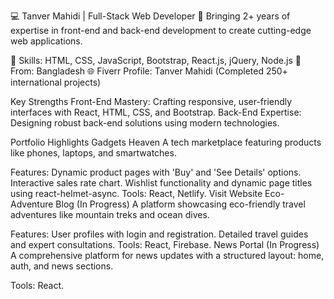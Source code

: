 💻 Tanver Mahidi | Full-Stack Web Developer
🚀 Bringing 2+ years of expertise in front-end and back-end development to create cutting-edge web applications.

🌟 Skills: HTML, CSS, JavaScript, Bootstrap, React.js, jQuery, Node.js
📍 From: Bangladesh
🌐 Fiverr Profile: Tanver Mahidi (Completed 250+ international projects)

Key Strengths
Front-End Mastery: Crafting responsive, user-friendly interfaces with React, HTML, CSS, and Bootstrap.
Back-End Expertise: Designing robust back-end solutions using modern technologies.

 Portfolio Highlights
Gadgets Heaven
A tech marketplace featuring products like phones, laptops, and smartwatches.

Features:
Dynamic product pages with 'Buy' and 'See Details' options.
Interactive sales rate chart.
Wishlist functionality and dynamic page titles using react-helmet-async.
Tools: React, Netlify.
Visit Website
Eco-Adventure Blog (In Progress)
A platform showcasing eco-friendly travel adventures like mountain treks and ocean dives.

Features:
User profiles with login and registration.
Detailed travel guides and expert consultations.
Tools: React, Firebase.
News Portal (In Progress)
A comprehensive platform for news updates with a structured layout: home, auth, and news sections.

Tools: React.
